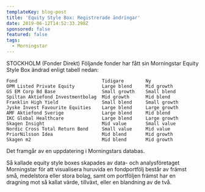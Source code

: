 ```yaml
---
templateKey: blog-post
title: 'Equity Style Box: Registrerade ändringar'
date: 2019-06-12T14:52:33.298Z
sponsored: false
featured: false
tags:
  - Morningstar
---
```

STOCKHOLM (Fonder Direkt) Följande fonder har fått sin Morningstar Equity Style Box ändrad enligt tabell nedan:

```
Fond                               Tidigare        Ny          
OPM Listed Private Equity          Large blend     Mid growth  
GS EM Corp Bd Base                 Small growth    Small blend 
Spiltan Aktiefond Investmentbolag  Mid growth      Mid blend   
Franklin High Yield                Small blend     Small growth
Jyske Invest Favourite Equities    Large blend     Large growth
AMF Aktiefond Sverige              Large blend     Mid blend   
IKC Global Healthcare              Large blend     Large growth
Skagen Insight                     Mid value       Small value 
Nordic Cross Total Return Bond     Small value     Mid value   
PriorNilsson Idea                  Mid blend       Mid growth  
Skagen m2                          Mid blend       Mid growth  
```

Det framgår av en uppdatering i Morningstars databas.

Så kallade equity style boxes skapades av data- och analysföretaget Morningstar för att visualisera huruvida en fondportfölj består av främst små, medelstora eller stora bolag, samt om portföljen främst har en dragning mot så kallat värde, tillväxt, eller en blandning av de två.

